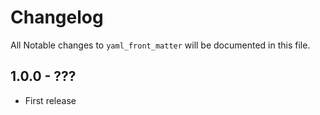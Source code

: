 # Changelog

All Notable changes to `yaml_front_matter` will be documented in this file.

## 1.0.0 - ???

- First release
